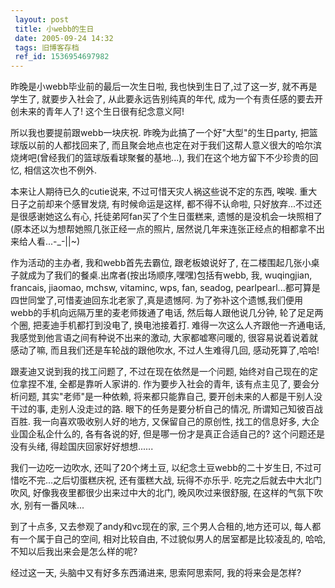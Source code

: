 ```yaml
---
 layout: post
 title: 小webb的生日
 date: 2005-09-24 14:32
 tags: 旧博客存档
 ref_id: 1536954697982
---
```

昨晚是小webb毕业前的最后一次生日啦, 我也快到生日了,过了这一岁, 就不再是学生了, 就要步入社会了, 从此要永远告别纯真的年代,
成为一个有责任感的要去开创未来的青年人了! 这个生日很有纪念意义阿!



所以我也要提前跟webb一块庆祝. 昨晚为此搞了一个好"大型"的生日party, 把篮球版以前的人都找回来了,
而且聚会地点也定在对于我们这帮人意义很大的哈尔滨烧烤吧(曾经我们的篮球版看球聚餐的基地...), 我们在这个地方留下不少珍贵的回忆, 相信这次也不例外.



本来让人期待已久的cutie说来, 不过可惜天灾人祸这些说不定的东西, 唉唉. 重大日子之前却来个感冒发烧, 有时候命运是这样, 都不得不认命啦,
只好放弃...不过还是很感谢她这么有心, 托徒弟阿fan买了个生日蛋糕来, 遗憾的是没机会一块照相了(原本还以为想帮她照几张正经一点的照片,
居然说几年来连张正经点的相都拿不出来给人看...-_-||~)



作为活动的主办者, 我和webb首先去霸位, 跟老板娘说好了, 在二楼围起几张小桌子就成为了我们的餐桌.出席者(按出场顺序,嘿嘿)包括有webb, 我,
wuqingjian, francais, jiaomao, mchsw, vitaminc, wps, fan, seadog,
pearlpearl...都可算是四世同堂了,可惜麦迪回东北老家了,真是遗憾阿. 为了弥补这个遗憾,我们便用webb的手机向远隔万里的麦老师拨通了电话,
然后每人跟他说几分钟, 轮了足足两个圈, 把麦迪手机都打到没电了, 换电池接着打. 难得一次这么人齐跟他一齐通电话, 我感觉到他言语之间有种说不出来的激动,
大家都嘘寒问暖的, 很容易说着说着就感动了嘛, 而且我们还是车轮战的跟他吹水, 不过人生难得几回, 感动死算了,哈哈!



跟麦迪又说到我的找工问题了, 不过在现在依然是一个问题, 始终对自己现在的定位拿捏不准, 全都是靠听人家讲的. 作为要步入社会的青年, 该有点主见了,
要会分析问题, 其实"老师"是一种依赖, 将来都只能靠自己, 要开创未来的人都是干别人没干过的事, 走别人没走过的路. 眼下的任务是要分析自己的情况,
所谓知己知彼百战百胜. 我一向喜欢吸收别人好的地方, 又保留自己的原创性, 找工的信息好多, 大企业国企私企什么的, 各有各说的好,
但是哪一份才是真正合适自己的? 这个问题还是没有头绪, 得趁国庆回家好好想想......



我们一边吃一边吹水, 还叫了20个烤土豆, 以纪念土豆webb的二十岁生日, 不过可惜吃不完...之后切蛋糕庆祝, 还有蛋糕大战, 玩得不亦乐乎.
吃完之后就去中大北门吹风, 好像我夜里都很少出来过中大的北门, 晚风吹过来很舒服, 在这样的气氛下吹水, 别有一番风味...



到了十点多, 又去参观了andy和vc现在的家, 三个男人合租的,地方还可以, 每人都有一个属于自己的空间, 相对比较自由,
不过貌似男人的居室都是比较凌乱的, 哈哈, 不知以后我出来会是怎么样的呢?



经过这一天, 头脑中又有好多东西涌进来, 思索阿思索阿, 我的将来会是怎样?






